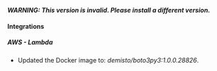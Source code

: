 ***WARNING: This version is invalid. Please install a different version.***

#### Integrations
##### AWS - Lambda
- Updated the Docker image to: *demisto/boto3py3:1.0.0.28826*.

